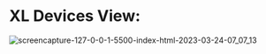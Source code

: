 # XL Devices View:
![screencapture-127-0-0-1-5500-index-html-2023-03-24-07_07_13](https://user-images.githubusercontent.com/76084810/227406119-34d9fe4e-3062-4e69-930f-c92f2e317d2a.png)

